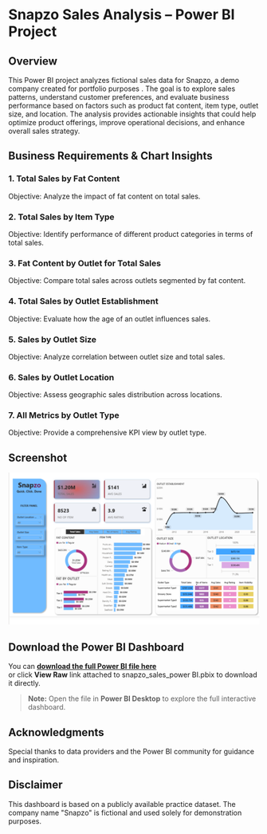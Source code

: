 # Snapzo Sales Analysis – Power BI Project
## Overview
This Power BI project analyzes fictional sales data for Snapzo, a demo company created for portfolio purposes . The goal is to explore sales patterns, understand customer preferences, and evaluate business performance based on factors such as product fat content, item type, outlet size, and location. The analysis provides actionable insights that could help optimize product offerings, improve operational decisions, and enhance overall sales strategy.

## Business Requirements & Chart Insights
### 1. Total Sales by Fat Content
Objective: Analyze the impact of fat content on total sales.

### 2. Total Sales by Item Type
Objective: Identify performance of different product categories in terms of total sales.

### 3. Fat Content by Outlet for Total Sales
Objective: Compare total sales across outlets segmented by fat content.

### 4. Total Sales by Outlet Establishment
Objective: Evaluate how the age of an outlet influences sales.

### 5. Sales by Outlet Size
Objective: Analyze correlation between outlet size and total sales.

### 6. Sales by Outlet Location
Objective: Assess geographic sales distribution across locations.

### 7. All Metrics by Outlet Type
Objective: Provide a comprehensive KPI view by outlet type.

## Screenshot
![Dashboard Screenshot](https://github.com/Grow-Data/Retail_Sales_Insights_PowerBI/blob/main/snapzo_screenshot.PNG?raw=true)

## Download the Power BI Dashboard

You can [**download the full Power BI file here**](https://github.com/Grow-Data/Retail_Sales_Insights_PowerBI/raw/refs/heads/main/snapzo_sales_power%20BI.pbix)  
or click **View Raw** link attached to snapzo_sales_power BI.pbix to download it directly.  

> **Note:** Open the file in **Power BI Desktop** to explore the full interactive dashboard.

## Acknowledgments
Special thanks to data providers and the Power BI community for guidance and inspiration.

## Disclaimer
This dashboard is based on a publicly available practice dataset. The company name "Snapzo" is fictional and used solely for demonstration purposes.

